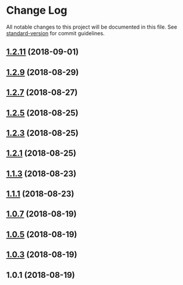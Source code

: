 # Change Log

All notable changes to this project will be documented in this file. See [standard-version](https://github.com/conventional-changelog/standard-version) for commit guidelines.

<a name="1.2.11"></a>
## [1.2.11](https://github.com/davidecavaliere/serverless-apigator/compare/v1.2.9...v1.2.11) (2018-09-01)



<a name="1.2.9"></a>
## [1.2.9](https://github.com/davidecavaliere/serverless-apigator/compare/v1.2.7...v1.2.9) (2018-08-29)



<a name="1.2.7"></a>
## [1.2.7](https://github.com/davidecavaliere/serverless-apigator/compare/v1.2.5...v1.2.7) (2018-08-27)



<a name="1.2.5"></a>
## [1.2.5](https://github.com/davidecavaliere/serverless-apigator/compare/v1.2.3...v1.2.5) (2018-08-25)



<a name="1.2.3"></a>
## [1.2.3](https://github.com/davidecavaliere/serverless-apigator/compare/v1.2.1...v1.2.3) (2018-08-25)



<a name="1.2.1"></a>
## [1.2.1](https://github.com/davidecavaliere/serverless-apigator/compare/v1.1.3...v1.2.1) (2018-08-25)



<a name="1.1.3"></a>
## [1.1.3](https://github.com/davidecavaliere/serverless-apigator/compare/v1.1.1...v1.1.3) (2018-08-23)



<a name="1.1.1"></a>
## [1.1.1](https://github.com/davidecavaliere/serverless-apigator/compare/v1.0.7...v1.1.1) (2018-08-23)



<a name="1.0.7"></a>
## [1.0.7](https://github.com/davidecavaliere/serverless-apigator/compare/v1.0.5...v1.0.7) (2018-08-19)



<a name="1.0.5"></a>
## [1.0.5](https://github.com/davidecavaliere/serverless-apigator/compare/v1.0.3...v1.0.5) (2018-08-19)



<a name="1.0.3"></a>
## [1.0.3](https://github.com/davidecavaliere/serverless-apigator/compare/v1.0.1...v1.0.3) (2018-08-19)



<a name="1.0.1"></a>
## 1.0.1 (2018-08-19)
